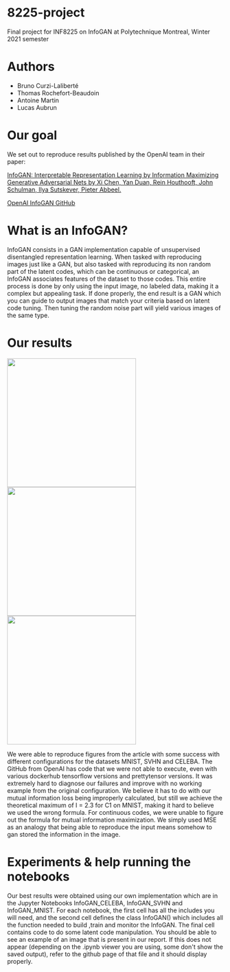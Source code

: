 # 8225-project
Final project for INF8225 on InfoGAN at Polytechnique Montreal, Winter 2021 semester

# Authors
- Bruno Curzi-Laliberté
- Thomas Rochefort-Beaudoin
- Antoine Martin
- Lucas Aubrun

# Our goal
We set out to reproduce results published by the OpenAI team in their paper:

[InfoGAN: Interpretable Representation Learning by Information Maximizing Generative Adversarial Nets by Xi Chen, Yan Duan, Rein Houthooft, John Schulman, Ilya Sutskever, Pieter Abbeel.](https://arxiv.org/abs/1606.03657)

[OpenAI InfoGAN GitHub](https://github.com/openai/InfoGAN)

# What is an InfoGAN?
InfoGAN consists in a GAN implementation capable of unsupervised disentangled representation learning. When tasked with reproducing images just like a GAN, but also tasked with reproducing its non random part of the latent codes, which can be continuous or categorical, an InfoGAN associates features of the dataset to those codes. This entire process is done by only using the input image, no labeled data, making it a complex but appealing task. If done properly, the end result is a GAN which you can guide to output images that match your criteria based on latent code tuning. Then tuning the random noise part will yield various images of the same type.

# Our results
<p float="left">
  <img src="https://user-images.githubusercontent.com/47933584/116708036-51119b00-a99d-11eb-9505-d6b131b4974a.png" width="300" />
  <img src="https://user-images.githubusercontent.com/47933584/116709900-258fb000-a99f-11eb-81e2-b18fcf05b8a1.png" width="300" /> 
  <img src="https://user-images.githubusercontent.com/47933584/116709910-288aa080-a99f-11eb-8eb4-5d968a841935.png" width="300" />
</p>


We were able to reproduce figures from the article with some success with different configurations for the datasets MNIST, SVHN and CELEBA. The GitHub from OpenAI has code that we were not able to execute, even with various dockerhub tensorflow versions and prettytensor versions. It was extremely hard to diagnose our failures and improve with no working example from the original configuration. We believe it has to do with our mutual information loss being improperly calculated, but still we achieve the theoretical maximum of I = 2.3 for C1 on MNIST, making it hard to believe we used the wrong formula. For continuous codes, we were unable to figure out the formula for mutual information maximization. We simply used MSE as an analogy that being able to reproduce the input means somehow to gan stored the information in the image.

# Experiments & help running the notebooks
Our best results were obtained using our own implementation which are in the Jupyter Notebooks InfoGAN_CELEBA, InfoGAN_SVHN and InfoGAN_MNIST. For each notebook, the first cell has all the includes you will need, and the second cell defines the class InfoGAN() which includes all the function needed to build ,train and monitor the InfoGAN. The final cell contains code to do some latent code manipulation. You should be able to see an example of an image that is present in our report. If this does not appear (depending on the .ipynb viewer you are using, some don't show the saved output), refer to the github page of that file and it should display properly.
